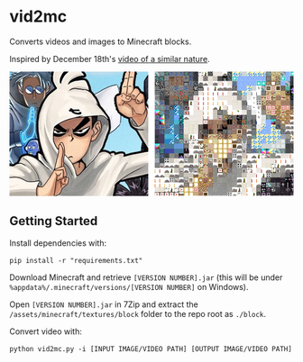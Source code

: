 # vid2mc

Converts videos and images to Minecraft blocks.

Inspired by December 18th's [video of a similar nature](https://www.youtube.com/watch?v=YoxflNu7l6A).

![Comparison of original image and converted Minecraft blocks](docs/seven.png)

## Getting Started

Install dependencies with:

    pip install -r "requirements.txt"

Download Minecraft and retrieve `[VERSION NUMBER].jar` (this will be under `%appdata%/.minecraft/versions/[VERSION NUMBER]` on Windows).

Open `[VERSION NUMBER].jar` in 7Zip and extract the `/assets/minecraft/textures/block` folder to the repo root as `./block`.

Convert video with:

    python vid2mc.py -i [INPUT IMAGE/VIDEO PATH] [OUTPUT IMAGE/VIDEO PATH]
